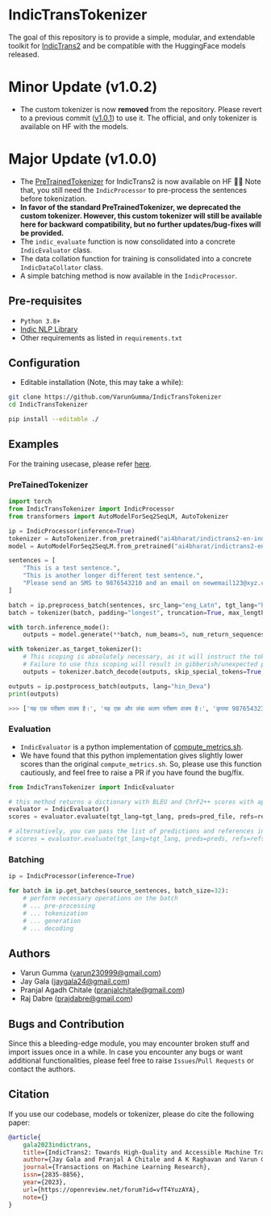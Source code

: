 # IndicTransTokenizer

The goal of this repository is to provide a simple, modular, and extendable toolkit for [IndicTrans2](https://github.com/AI4Bharat/IndicTrans2) and be compatible with the HuggingFace models released. 

# Minor Update (v1.0.2)
- The custom tokenizer is now **removed** from the repository. Please revert to a previous commit ([v1.0.1](https://github.com/VarunGumma/IndicTransTokenizer/tree/0e68fb5872f4d821578a5252f90ad43c9649370f)) to use it. The official, and only tokenizer is available on HF with the models. 

# Major Update (v1.0.0)
- The [PreTrainedTokenizer](https://huggingface.co/docs/transformers/main_classes/tokenizer) for IndicTrans2 is now available on HF 🎉🎉 Note that, you still need the `IndicProcessor` to pre-process the sentences before tokenization.
- **In favor of the standard PreTrainedTokenizer, we deprecated the custom tokenizer. However, this custom tokenizer will still be available here for backward compatibility, but no further updates/bug-fixes will be provided.**
- The `indic_evaluate` function is now consolidated into a concrete `IndicEvaluator` class.
- The data collation function for training is consolidated into a concrete `IndicDataCollator` class.
- A simple batching method is now available in the `IndicProcessor`.


## Pre-requisites
 - `Python 3.8+`
 - [Indic NLP Library](https://github.com/VarunGumma/indic_nlp_library)
 - Other requirements as listed in `requirements.txt`

## Configuration
 - Editable installation (Note, this may take a while):
```bash 
git clone https://github.com/VarunGumma/IndicTransTokenizer
cd IndicTransTokenizer

pip install --editable ./
```

## Examples
For the training usecase, please refer [here](https://github.com/AI4Bharat/IndicTrans2/tree/main/huggingface_interface).

### PreTainedTokenizer 
```python
import torch
from IndicTransTokenizer import IndicProcessor
from transformers import AutoModelForSeq2SeqLM, AutoTokenizer

ip = IndicProcessor(inference=True)
tokenizer = AutoTokenizer.from_pretrained("ai4bharat/indictrans2-en-indic-dist-200M", trust_remote_code=True)
model = AutoModelForSeq2SeqLM.from_pretrained("ai4bharat/indictrans2-en-indic-dist-200M", trust_remote_code=True)

sentences = [
    "This is a test sentence.",
    "This is another longer different test sentence.",
    "Please send an SMS to 9876543210 and an email on newemail123@xyz.com by 15th October, 2023.",
]

batch = ip.preprocess_batch(sentences, src_lang="eng_Latn", tgt_lang="hin_Deva")
batch = tokenizer(batch, padding="longest", truncation=True, max_length=256, return_tensors="pt")

with torch.inference_mode():
    outputs = model.generate(**batch, num_beams=5, num_return_sequences=1, max_length=256)

with tokenizer.as_target_tokenizer():
    # This scoping is absolutely necessary, as it will instruct the tokenizer to tokenize using the target vocabulary.
    # Failure to use this scoping will result in gibberish/unexpected predictions as the output will be de-tokenized with the source vocabulary instead.
    outputs = tokenizer.batch_decode(outputs, skip_special_tokens=True, clean_up_tokenization_spaces=True)

outputs = ip.postprocess_batch(outputs, lang="hin_Deva")
print(outputs)

>>> ['यह एक परीक्षण वाक्य है।', 'यह एक और लंबा अलग परीक्षण वाक्य है।', 'कृपया 9876543210 पर एक एस. एम. एस. भेजें और 15 अक्टूबर, 2023 तक newemail123@xyz.com पर एक ईमेल भेजें।']
```

### Evaluation
- `IndicEvaluator` is a python implementation of [compute_metrics.sh](https://github.com/AI4Bharat/IndicTrans2/blob/main/compute_metrics.sh). 
- We have found that this python implementation gives slightly lower scores than the original `compute_metrics.sh`. So, please use this function cautiously, and feel free to raise a PR if you have found the bug/fix. 
```python
from IndicTransTokenizer import IndicEvaluator

# this method returns a dictionary with BLEU and ChrF2++ scores with appropriate signatures
evaluator = IndicEvaluator()
scores = evaluator.evaluate(tgt_lang=tgt_lang, preds=pred_file, refs=ref_file) 

# alternatively, you can pass the list of predictions and references instead of files 
# scores = evaluator.evaluate(tgt_lang=tgt_lang, preds=preds, refs=refs)
```

### Batching 
```python
ip = IndicProcessor(inference=True)

for batch in ip.get_batches(source_sentences, batch_size=32):
    # perform necessary operations on the batch
    # ... pre-processing
    # ... tokenization 
    # ... generation 
    # ... decoding
```

## Authors
 - Varun Gumma (varun230999@gmail.com)
 - Jay Gala (jaygala24@gmail.com)
 - Pranjal Agadh Chitale (pranjalchitale@gmail.com)
 - Raj Dabre (prajdabre@gmail.com)


## Bugs and Contribution
Since this a bleeding-edge module, you may encounter broken stuff and import issues once in a while. In case you encounter any bugs or want additional functionalities, please feel free to raise `Issues`/`Pull Requests` or contact the authors. 


## Citation
If you use our codebase, models or tokenizer, please do cite the following paper:
```bibtex
@article{
    gala2023indictrans,
    title={IndicTrans2: Towards High-Quality and Accessible Machine Translation Models for all 22 Scheduled Indian Languages},
    author={Jay Gala and Pranjal A Chitale and A K Raghavan and Varun Gumma and Sumanth Doddapaneni and Aswanth Kumar M and Janki Atul Nawale and Anupama Sujatha and Ratish Puduppully and Vivek Raghavan and Pratyush Kumar and Mitesh M Khapra and Raj Dabre and Anoop Kunchukuttan},
    journal={Transactions on Machine Learning Research},
    issn={2835-8856},
    year={2023},
    url={https://openreview.net/forum?id=vfT4YuzAYA},
    note={}
}
```